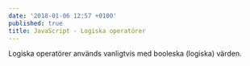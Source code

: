 ```yaml
---
date: '2018-01-06 12:57 +0100'
published: true
title: JavaScript - Logiska operatörer
---
```

Logiska operatörer används vanligtvis med booleska (logiska) värden.